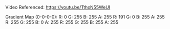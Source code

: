 Video Referenced: https://youtu.be/TthxN55WeUI

Gradient Map (0-0-0-0):
R: 0 G: 255 B: 255 A: 255
R: 191 G: 0 B: 255 A: 255
R: 255 G: 255 B: 0 A: 255
R: 255 G: 255 B: 255 A: 255